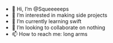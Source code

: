 - 👋 Hi, I’m @Squeeeeeps
- 👀 I’m interested in making side projects
- 🌱 I’m currently learning swift
- 💞️ I’m looking to collaborate on nothing
- 📫 How to reach me: long arms

<!---
Squeeeeeps/Squeeeeeps is a ✨ special ✨ repository because its `README.md` (this file) appears on your GitHub profile.
You can click the Preview link to take a look at your changes.
--->
